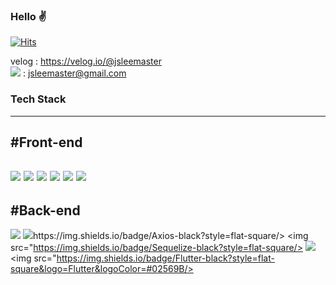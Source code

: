 ### Hello ✌
[![Hits](https://hits.seeyoufarm.com/api/count/incr/badge.svg?url=https%3A%2F%2Fgithub.com%2Fjsleemaster&count_bg=%236BD8FB&title_bg=%23AEAEAE&icon=abbrobotstudio.svg&icon_color=%23FFCC34&title=Totay+%2F+Total&edge_flat=false)](https://hits.seeyoufarm.com)

velog : https://velog.io/@jsleemaster
<br>
<img src="https://img.shields.io/badge/Gmail-red?style=flat-square&logo=Gmail&logoColor=#EA4335"/> : jsleemaster@gmail.com 

### Tech Stack
----
#Front-end
----
<a href="https://developer.mozilla.org/ko/docs/Web/JavaScript" rel="noreferrer noopener"><img src="https://img.shields.io/badge/Javascript-yellow?style=flat-square&logo=JavaScript&logoColor=#F7DF1E"/></a>
<a href="https://ko.reactjs.org/"><img src="https://img.shields.io/badge/React-blue?style=flat-square&logo=React&logoColor=#61DAFB"/></a>
<a href="https://vuejs.org/" ><img src="https://img.shields.io/badge/Vue-green?style=flat-square&logo=Vue.js&logoColor=#4FC08D"/></a>
<img src="https://img.shields.io/badge/HTML5-red?style=flat-square&logo=HTML5&logoColor=#E34F26"/>
<img src="https://img.shields.io/badge/CSS3-blue?style=flat-square&logo=CSS3&logoColor=#1572B6"/>
<img src="https://img.shields.io/badge/PHP-purple?style=flat-square&logo=PHP&logoColor=#777BB4"/>
----
#Back-end
----
<img src="https://img.shields.io/badge/Node.js-green?style=flat-square&logo=Node.js&logoColor=#339933"/>
<img src="https://img.shields.io/badge/Express-black?style=flat-square&logo=Express&logoColor=#000000/>
----
          
<img src="https://img.shields.io/badge/Axios-black?style=flat-square/>
<img src="https://img.shields.io/badge/Sequelize-black?style=flat-square/>
<img src="https://img.shields.io/badge/React-Native-black?style=flat-square&logo=React&logoColor=#61DAFB"/>
<img src="https://img.shields.io/badge/Flutter-black?style=flat-square&logo=Flutter&logoColor=#02569B/>
